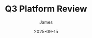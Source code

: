 ---
title: "Q3 Platform Review"
date: 2025-09-15
author: James
good:
  - "Successfully migrated 85% of services to new infrastructure"
  - "Zero downtime during the weekend deployment"
  - "Performance improvements across the board - 40% faster page loads"
change:
  - "Monitoring alerts need fine-tuning - too many false positives"
  - "Database backup strategy needs reviewing"
  - "Team training on new deployment tools required"
---